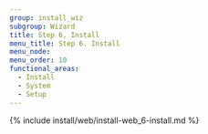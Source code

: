 ```yaml
---
group: install_wiz
subgroup: Wizard
title: Step 6. Install
menu_title: Step 6. Install
menu_node:
menu_order: 10
functional_areas:
  - Install
  - System
  - Setup
---
```


{% include install/web/install-web_6-install.md %}

